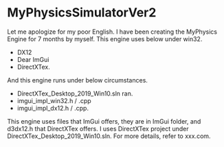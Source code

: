 # MyPhysicsSimulatorVer2
Let me apologize for my poor English. 
I have been creating the MyPhysics Engine for 7 months by myself.
This engine uses below under win32.

- DX12
- Dear ImGui
- DirectXTex.

And this engine runs under below circumstances.

- DirectXTex_Desktop_2019_Win10.sln ran.
- imgui_impl_win32.h / .cpp
- imgui_impl_dx12.h / .cpp.

This engine uses files that ImGui offers, they are in ImGui folder, and d3dx12.h that DirectXTex offers.
I uses DirectXTex project under DirectXTex_Desktop_2019_Win10.sln. For more details, refer to xxx.com.
